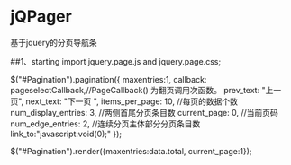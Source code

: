 # jQPager
基于jquery的分页导航条

##1、starting
import jquery.page.js and jquery.page.css;

$("#Pagination").pagination({
		maxentries:1,
		callback: pageselectCallback,//PageCallback() 为翻页调用次函数。
		prev_text: "上一页",
		next_text: "下一页 ",
		items_per_page: 10, //每页的数据个数
		num_display_entries: 3, //两侧首尾分页条目数
		current_page: 0,   //当前页码
		num_edge_entries: 2, //连续分页主体部分分页条目数
		link_to:"javascript:void(0);"
});

$("#Pagination").render({maxentries:data.total, current_page:1});
	
	

